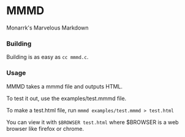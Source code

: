 # MMMD
Monarrk's Marvelous Markdown

### Building
Building is as easy as `cc mmmd.c`.

### Usage
MMMD takes a mmmd file and outputs HTML.

To test it out, use the examples/test.mmmd file.

To make a test.html file, run `mmmd examples/test.mmmd > test.html`

You can view it with `$BROWSER test.html` where $BROWSER is a web browser like firefox or chrome.
